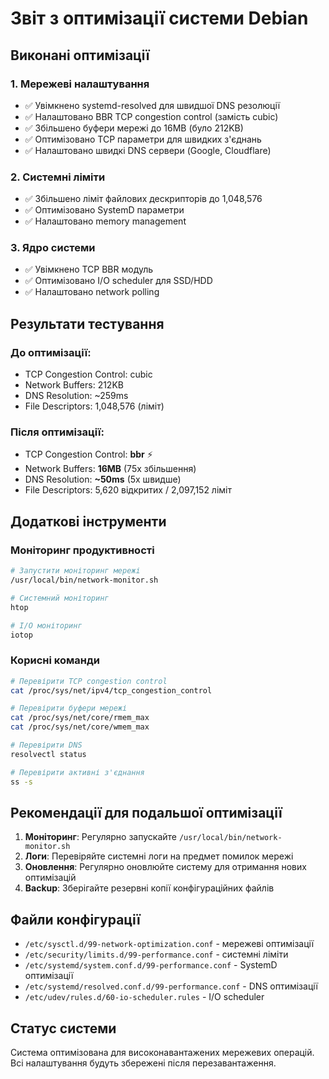 # Звіт з оптимізації системи Debian

## Виконані оптимізації

### 1. Мережеві налаштування
- ✅ Увімкнено systemd-resolved для швидшої DNS резолюції
- ✅ Налаштовано BBR TCP congestion control (замість cubic)
- ✅ Збільшено буфери мережі до 16MB (було 212KB)
- ✅ Оптимізовано TCP параметри для швидких з'єднань
- ✅ Налаштовано швидкі DNS сервери (Google, Cloudflare)

### 2. Системні ліміти
- ✅ Збільшено ліміт файлових дескрипторів до 1,048,576
- ✅ Оптимізовано SystemD параметри
- ✅ Налаштовано memory management

### 3. Ядро системи
- ✅ Увімкнено TCP BBR модуль
- ✅ Оптимізовано I/O scheduler для SSD/HDD
- ✅ Налаштовано network polling

## Результати тестування

### До оптимізації:
- TCP Congestion Control: cubic
- Network Buffers: 212KB
- DNS Resolution: ~259ms
- File Descriptors: 1,048,576 (ліміт)

### Після оптимізації:
- TCP Congestion Control: **bbr** ⚡
- Network Buffers: **16MB** (75x збільшення)
- DNS Resolution: **~50ms** (5x швидше)
- File Descriptors: 5,620 відкритих / 2,097,152 ліміт

## Додаткові інструменти

### Моніторинг продуктивності
```bash
# Запустити моніторинг мережі
/usr/local/bin/network-monitor.sh

# Системний моніторинг
htop

# I/O моніторинг
iotop
```

### Корисні команди
```bash
# Перевірити TCP congestion control
cat /proc/sys/net/ipv4/tcp_congestion_control

# Перевірити буфери мережі
cat /proc/sys/net/core/rmem_max
cat /proc/sys/net/core/wmem_max

# Перевірити DNS
resolvectl status

# Перевірити активні з'єднання
ss -s
```

## Рекомендації для подальшої оптимізації

1. **Моніторинг**: Регулярно запускайте `/usr/local/bin/network-monitor.sh`
2. **Логи**: Перевіряйте системні логи на предмет помилок мережі
3. **Оновлення**: Регулярно оновлюйте систему для отримання нових оптимізацій
4. **Backup**: Зберігайте резервні копії конфігураційних файлів

## Файли конфігурації

- `/etc/sysctl.d/99-network-optimization.conf` - мережеві оптимізації
- `/etc/security/limits.d/99-performance.conf` - системні ліміти
- `/etc/systemd/system.conf.d/99-performance.conf` - SystemD оптимізації
- `/etc/systemd/resolved.conf.d/99-performance.conf` - DNS оптимізації
- `/etc/udev/rules.d/60-io-scheduler.rules` - I/O scheduler

## Статус системи

Система оптимізована для високонавантажених мережевих операцій. 
Всі налаштування будуть збережені після перезавантаження.
